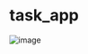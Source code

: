 # task_app
![image](https://github.com/StivenColorado/task_app/assets/90488682/bb6ae32e-3554-4e9c-9a6f-08a3fdf8357a)
